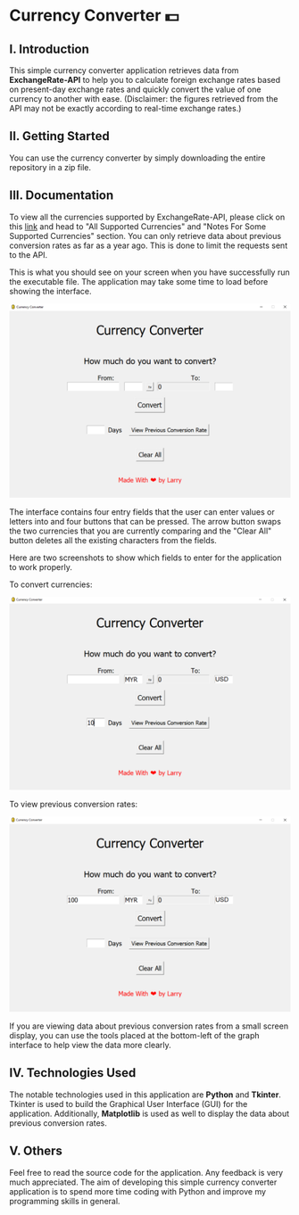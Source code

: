 # Currency Converter 💵

## I. Introduction

This simple currency converter application retrieves data from **ExchangeRate-API** to help you to calculate foreign exchange rates based on present-day exchange rates and quickly convert the value of one currency to another with ease. (Disclaimer: the figures retrieved from the API may not be exactly according to real-time exchange rates.)

## II. Getting Started

You can use the currency converter by simply downloading the entire repository in a zip file.

## III. Documentation

To view all the currencies supported by ExchangeRate-API, please click on this [link](https://www.exchangerate-api.com/docs/supported-currencies) and head to "All Supported Currencies" and "Notes For Some Supported Currencies" section. You can only retrieve data about previous conversion rates as far as a year ago. This is done to limit the requests sent to the API.

This is what you should see on your screen when you have successfully run the executable file. The application may take some time to load before showing the interface.

![](images/interfaceDemo.png)

The interface contains four entry fields that the user can enter values or letters into and four buttons that can be pressed. The arrow button swaps the two currencies that you are currently comparing and the "Clear All" button deletes all the existing characters from the fields. 

Here are two screenshots to show which fields to enter for the application to work properly.

To convert currencies:

![](images/convertDemo.png)

To view previous conversion rates:

![](images/prevConversionRateDemo.png)

If you are viewing data about previous conversion rates from a small screen display, you can use the tools placed at the bottom-left of the graph interface to help view the data more clearly.

## IV. Technologies Used

The notable technologies used in this application are **Python** and **Tkinter**. Tkinter is used to build the Graphical User Interface (GUI) for the application. Additionally, **Matplotlib** is used as well to display the data about previous conversion rates.

## V. Others
Feel free to read the source code for the application. Any feedback is very much appreciated. The aim of developing this simple currency converter application is to spend more time coding with Python and improve my programming skills in general.
